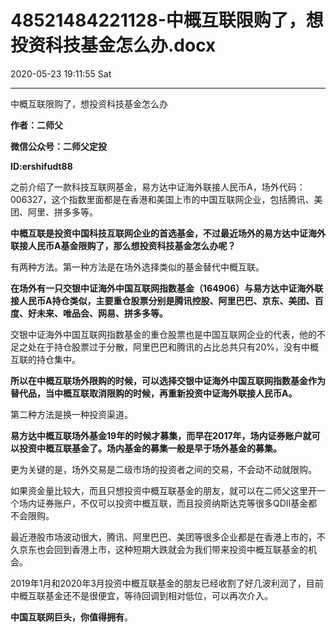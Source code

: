 # 48521484221128-中概互联限购了，想投资科技基金怎么办.docx

2020-05-23 19:11:55 Sat

----

中概互联限购了，想投资科技基金怎么办

__作者：二师父__

__微信公众号：二师父定投__

__ID:ershifudt88__

之前介绍了一款科技互联网基金，易方达中证海外联接人民币A，场外代码：006327，这个指数里面都是在香港和美国上市的中国互联网企业，包括腾讯、美团、阿里、拼多多等。

__中概互联是投资中国科技互联网企业的首选基金，不过最近场外的易方达中证海外联接人民币A基金限购了，那么想投资科技基金怎么办呢？__

有两种方法。第一种方法是在场外选择类似的基金替代中概互联。

__在场外有一只交银中证海外中国互联网指数基金（164906）与易方达中证海外联接人民币A持仓类似，主要重仓股票分别是腾讯控股、阿里巴巴、京东、美团、百度、好未来、唯品会、网易、拼多多等。__

交银中证海外中国互联网指数基金的重仓股票也是中国互联网企业的代表，他的不足之处在于持仓股票过于分散，阿里巴巴和腾讯的占比总共只有20%，没有中概互联的持仓集中。

__所以在中概互联场外限购的时候，可以选择交银中证海外中国互联网指数基金作为替代品，当中概互联取消限购的时候，再重新投资中证海外联接人民币A。__

第二种方法是换一种投资渠道。

__易方达中概互联场外基金19年的时候才募集，而早在2017年，场内证券账户就可以投资中概互联基金了。场内基金的募集一般是早于场外基金的募集。__

更为关键的是，场外交易是二级市场的投资者之间的交易，不会动不动就限购。

如果资金量比较大，而且只想投资中概互联基金的朋友，就可以在二师父这里开一个场内证券账户，不仅可以投资中概互联，而且投资纳斯达克等很多QDII基金都不会限购。

最近港股市场波动很大，腾讯、阿里巴巴、美团等很多企业都是在香港上市的，不久京东也会回到香港上市，这种短期大跌就会为我们带来投资中概互联基金的机会。

2019年1月和2020年3月投资中概互联基金的朋友已经收割了好几波利润了，目前中概互联基金还不是很便宜，等待回调到相对低位，可以再次介入。

__中国互联网巨头，你值得拥有__。

